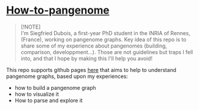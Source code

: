 # [How-to-pangenome](https://tharos-ux.github.io/pangenome-notes/)

> [!NOTE]\
> I'm Siegfried Dubois, a first-year PhD student in the INRIA of Rennes, (France), working on pangenome graphs. Key idea of this repo is to share some of my experience about pangenomes (building, comparison, developpment...). Those are not guidelines but traps I fell into, and that I hope by making this I'll help you avoid!

This repo supports github pages [here](https://tharos-ux.github.io/pangenome-notes/) that aims to help to understand pangenome graphs, based upon my experiences:
+ how to build a pangenome graph
+ how to visualize it
+ How to parse and explore it

